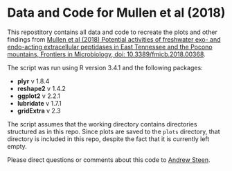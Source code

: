 # Data and Code for Mullen et al (2018)

This repostitory contains all data and code to recreate the plots and other findings from [Mullen et al (2018) Potential activities of freshwater exo- and endo-acting extracellular peptidases in East Tennessee and the Pocono mountains, Frontiers in Microbiology, doi: 10.3389/fmicb.2018.00368](https://www.frontiersin.org/articles/10.3389/fmicb.2018.00368/abstract).

The script was run using R version 3.4.1 and the following packages:

* **plyr** v 1.8.4
* **reshape2** v 1.4.2
* **ggplot2** v 2.2.1
* **lubridate** v 1.7.1
* **gridExtra** v 2.3

The script assumes that the working directory contains directories structured as in this repo. Since plots are saved to the `plots` directory, that directory is included in this repo, despite the fact that it is currently left empty.

Please direct questions or comments about this code to [Andrew Steen](mailto:asteen1@utk.edu).

